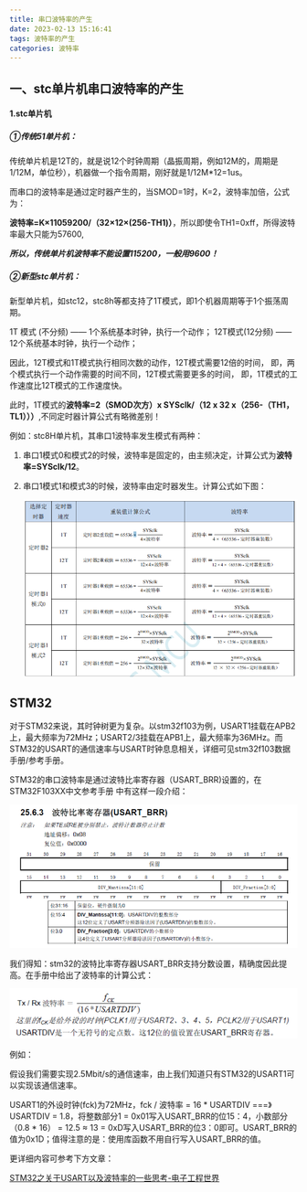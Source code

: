```yaml
---
title: 串口波特率的产生
date: 2023-02-13 15:16:41
tags: 波特率的产生
categories: 波特率
---
```


## 一、stc单片机串口波特率的产生

#### 1.stc单片机

##### ①传统51单片机：

传统单片机是12T的，就是说12个时钟周期（晶振周期，例如12M的，周期是1/12M，单位秒），机器做一个指令周期，刚好就是1/12M*12=1us。

而串口的波特率是通过定时器产生的，当SMOD=1时，K=2，波特率加倍，公式为：

**波特率=K×11059200/（32×12×(256-TH1)）**，所以即使令TH1=0xff，所得波特率最大只能为57600,

***所以，传统单片机波特率不能设置115200，一般用9600！***

##### ②新型stc单片机：

新型单片机，如stc12，stc8h等都支持了1T模式，即1个机器周期等于1个振荡周期。

 1T 模式 (不分频) —— 1个系统基本时钟，执行一个动作；
 12T模式(12分频) —— 12个系统基本时钟，执行一个动作；

因此，12T模式和1T模式执行相同次数的动作，12T模式需要12倍的时间，
即，两个模式执行一个动作需要的时间不同，12T模式需要更多的时间，
即，1T模式的工作速度比12T模式的工作速度快。

此时，1T模式的**波特率=2（SMOD次方）x SYSclk/（12 x 32 x（256-（TH1，TL1）））**,不同定时器计算公式有略微差别！

例如：stc8H单片机，其串口1波特率发生模式有两种：

1. 串口1模式0和模式2的时候，波特率是固定的，由主频决定，计算公式为**波特率=SYSclk/12**。

2. 串口1模式1和模式3的时候，波特率由定时器发生。计算公式如下图：

   ![串口波特率计算公式](../images/串口波特率计算公式.png)



## STM32

对于STM32来说，其时钟树更为复杂。以stm32f103为例，USART1挂载在APB2上，最大频率为72MHz；USART2/3挂载在APB1上，最大频率为36MHz。而STM32的USART的通信速率与USART时钟息息相关，详细可见stm32f103数据手册/参考手册。

STM32的串口波特率是通过波特比率寄存器（USART_BRR)设置的，在STM32F103XX中文参考手册 中有这样一段介绍：

![stm32串口波特率](../images/stm32串口波特率.png)

我们得知：stm32的波特比率寄存器USART_BRR支持分数设置，精确度因此提高。在手册中给出了波特率的计算公式：

![](../images/stm32串口波特率计算公式.png)

例如：

假设我们需要实现2.5Mbit/s的通信速率，由上我们知道只有STM32的USART1可以实现该通信速率。

USART1的外设时钟(fck)为72MHz，fck / 波特率 = 16 * USARTDIV  ===》 USARTDIV = 1.8，将整数部分1 = 0x01写入USART_BRR的位15：4，小数部分（0.8 * 16） = 12.5 ≈ 13 = 0xD写入USART_BRR的位3：0即可。USART_BRR的值为0x1D；值得注意的是：使用库函数不用自行写入USART_BRR的值。

更详细内容可参考下方文章：

[STM32之关于USART以及波特率的一些思考-电子工程世界](http://news.eeworld.com.cn/mcu/ic520335.html#:~:text=%E3%80%80%E3%80%80STM32%E7%9A%84%E4%B8%B2%E5%8F%A3%E6%B3%A2%E7%89%B9%E7%8E%87%E6%98%AF%E9%80%9A%E8%BF%87%20%E6%B3%A2%E7%89%B9%E6%AF%94%E7%8E%87%E5%AF%84%E5%AD%98%E5%99%A8%28USART_BRR%29%20%E8%AE%BE%E7%BD%AE%E7%9A%84%EF%BC%8C%E5%9C%A8%20STM32F103XX%E4%B8%AD%E6%96%87%E5%8F%82%E8%80%83%E6%89%8B%E5%86%8C,%E4%B8%AD%E6%9C%89%E8%BF%99%E6%A0%B7%E4%B8%80%E6%AE%B5%E4%BB%8B%E7%BB%8D%EF%BC%9A%20%E3%80%80%E3%80%80%E6%88%91%E4%BB%AC%E5%BE%97%E7%9F%A5%EF%BC%9ASTM32%E7%9A%84%20%E6%B3%A2%E7%89%B9%E6%AF%94%E7%8E%87%E5%AF%84%E5%AD%98%E5%99%A8USART_BRR%20%E6%94%AF%E6%8C%81%E5%88%86%E6%95%B0%E8%AE%BE%E7%BD%AE%EF%BC%8C%E7%B2%BE%E7%A1%AE%E5%BA%A6%E5%9B%A0%E6%AD%A4%E6%8F%90%E9%AB%98%E3%80%82)


